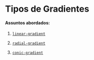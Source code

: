 # Tipos de Gradientes

#### Assuntos abordados: 

1. [`linear-gradient`](aulas/22.1-gradiente-linear)

2. [`radial-gradient`](aulas/22.2-gradiente-radial)

3. [`conic-gradient`](aulas/22.3-gradiente-conic)

   
